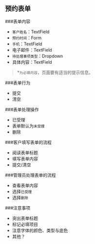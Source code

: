 预约表单
------

###表单内容

* `客户姓名`：TextField
* `预约时间`：Form
* `手机`：TextField
* 电子邮件：TextField
* `待处理事项类型`：Dropdown
* 具体内容：TextField

> *`为必填内容`，页面要有适当的提示信息。

###表单行为

* 提交
* 清空

###表单处理操作

* 已受理
* 表单默认为`未受理`
* 删除

###客户填写表单的流程

* 阅读表单标题
* 填写表单内容
* 提交/清空

###管理员处理表单的流程
* 查看表单内容
* 选择`已受理`
* 选择`删除`

###注意事项
* 突出表单标题
* 标记必填项目
* 注意字体的颜色、类型与底色
* 其他？
